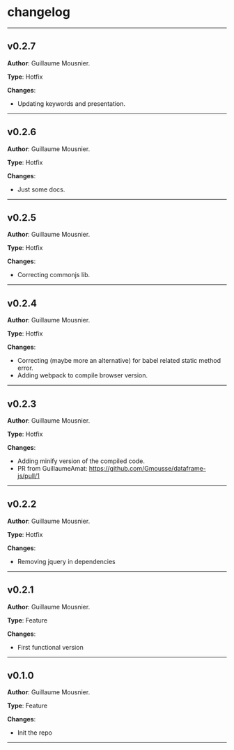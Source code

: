 # changelog

---

## v0.2.7

**Author**: Guillaume Mousnier.

**Type**: Hotfix

**Changes**:
- Updating keywords and presentation.



---

## v0.2.6

**Author**: Guillaume Mousnier.

**Type**: Hotfix

**Changes**:
- Just some docs.


---

## v0.2.5

**Author**: Guillaume Mousnier.

**Type**: Hotfix

**Changes**:
- Correcting commonjs lib.

---

## v0.2.4

**Author**: Guillaume Mousnier.

**Type**: Hotfix

**Changes**:
- Correcting (maybe more an alternative) for babel related static method error.
- Adding webpack to compile browser version.

---

## v0.2.3

**Author**: Guillaume Mousnier.

**Type**: Hotfix

**Changes**:
- Adding minify version of the compiled code.
- PR from GuillaumeAmat: https://github.com/Gmousse/dataframe-js/pull/1

---

## v0.2.2

**Author**: Guillaume Mousnier.

**Type**: Hotfix

**Changes**:
- Removing jquery in dependencies

---

## v0.2.1

**Author**: Guillaume Mousnier.

**Type**: Feature

**Changes**:
- First functional version

---

## v0.1.0

**Author**: Guillaume Mousnier.

**Type**: Feature

**Changes**:
- Init the repo

---
